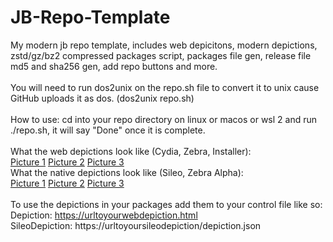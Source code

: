 # JB-Repo-Template
My modern jb repo template, includes web depicitons, modern depictions, zstd/gz/bz2 compressed packages script, packages file gen, release file md5 and sha256 gen, add repo buttons and more.<br><br>
You will need to run dos2unix on the repo.sh file to convert it to unix cause GitHub uploads it as dos. (dos2unix repo.sh)<br><br>
How to use: cd into your repo directory on linux or macos or wsl 2 and run ./repo.sh, it will say "Done" once it is complete. <br><br>
What the web depictions look like (Cydia, Zebra, Installer):<br>
[Picture 1](https://sarahh12099.github.io/files/webdepiction1.jpg) [Picture 2](https://sarahh12099.github.io/files/webdepiction2.jpg) [Picture 3](https://sarahh12099.github.io/files/webdepiction3.jpg)
<br>
What the native depictions look like (Sileo, Zebra Alpha):<br>
[Picture 1](https://sarahh12099.github.io/files/nativedepiction1.png) [Picture 2](https://sarahh12099.github.io/files/nativedepiction2.png) [Picture 3](https://sarahh12099.github.io/files/nativedepiction3.png)
<br><br>
To use the depictions in your packages add them to your control file like so:<br>
Depiction: https://urltoyourwebdepiction.html<br>
SileoDepiction: https://urltoyoursileodepiction/depiction.json